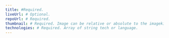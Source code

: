 ```yaml
---
title: #Required.
liveUrl: # Optional.
repoUrl: # Required.
thumbnail: # Required. Image can be relative or absolute to the imagekit.io
technologies: # Required. Array of string tech or language.
---
```

